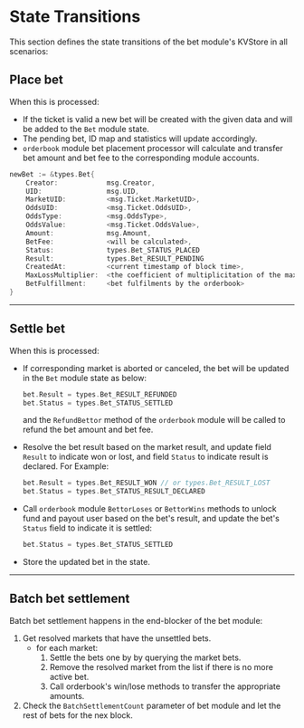 # **State Transitions**

This section defines the state transitions of the bet module's KVStore in all scenarios:

## **Place bet**

When this is processed:

- If the ticket is valid a new bet will be created with the given data and will be added to the `Bet` module state.
- The pending bet, ID map and statistics will update accordingly.
- `orderbook` module bet placement processor will calculate and transfer bet amount and bet fee to the corresponding module accounts.

```go
newBet := &types.Bet{
    Creator:            msg.Creator,
    UID:                msg.UID,
    MarketUID:          <msg.Ticket.MarketUID>,
    OddsUID:            <msg.Ticket.OddsUID>,
    OddsType:           <msg.OddsType>,
    OddsValue:          <msg.Ticket.OddsValue>,
    Amount:             msg.Amount,
    BetFee:             <will be calculated>,
    Status:             types.Bet_STATUS_PLACED
    Result:             types.Bet_RESULT_PENDING
    CreatedAt:          <current timestamp of block time>,
    MaxLossMultiplier:  <the coefficient of multiplicitation of the maximum loss>,
    BetFulfillment:     <bet fulfilments by the orderbook>
}
```

---

## **Settle bet**

When this  is processed:

- If corresponding market is aborted or canceled, the bet will be updated in the `Bet` module state as below:

    ```go
    bet.Result = types.Bet_RESULT_REFUNDED
    bet.Status = types.Bet_STATUS_SETTLED
    ```

    and the `RefundBettor` method of the `orderbook` module will be called to refund the bet amount and bet fee.

- Resolve the bet result based on the market result, and update field `Result` to indicate won or lost, and field `Status` to indicate result is declared. For Example:

    ```go
    bet.Result = types.Bet_RESULT_WON // or types.Bet_RESULT_LOST
    bet.Status = types.Bet_STATUS_RESULT_DECLARED
    ```

- Call `orderbook` module `BettorLoses` or `BettorWins` methods to unlock fund and payout user based on the bet's result, and update the bet's `Status` field to indicate it is settled:

    ```go
    bet.Status = types.Bet_STATUS_SETTLED
    ```

- Store the updated bet in the state.

---

## **Batch bet settlement**

Batch bet settlement happens in the end-blocker of the bet module:

1. Get resolved markets that have the unsettled bets.
    - for each market:
        1. Settle the bets one by by querying the market bets.
        2. Remove the resolved market from the list if there is no more active bet.
        3. Call orderbook's win/lose methods to transfer the appropriate amounts.
2. Check the `BatchSettlementCount` parameter of bet module and let the rest of bets for the nex block.
